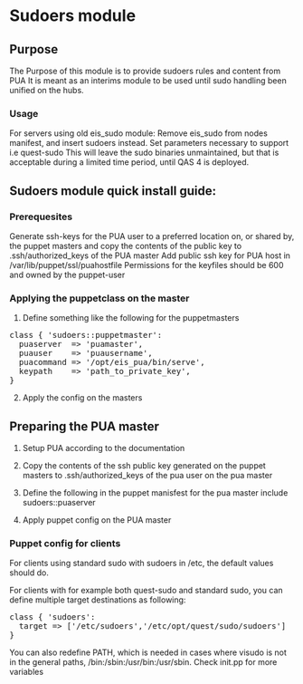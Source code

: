 # Sudoers module
## Purpose
The Purpose of this module is to provide sudoers rules and content from PUA
It is meant as an interims module to be used until sudo handling been
unified on the hubs.
### Usage
For servers using old eis_sudo module: Remove eis_sudo from nodes manifest, and insert sudoers instead. Set parameters necessary to support i.e quest-sudo
This will leave the sudo binaries unmaintained, but that is acceptable
during a limited time period, until QAS  4 is deployed.

## Sudoers module quick install guide:
### Prerequesites
Generate ssh-keys for the PUA user to a preferred location on, or shared by, the puppet masters and copy the contents of the public key to .ssh/authorized_keys of the PUA master
Add public ssh key for PUA host in /var/lib/puppet/ssl/puahostfile
Permissions for the keyfiles should be 600 and owned by the puppet-user
### Applying the puppetclass on the master

1. Define something like the following for the puppetmasters

<pre>
class { 'sudoers::puppetmaster':
  puaserver  => 'puamaster',
  puauser    => 'puausername',
  puacommand => '/opt/eis_pua/bin/serve',
  keypath    => 'path_to_private_key',
}
</pre>

2. Apply the config on the masters

## Preparing the PUA master
1. Setup PUA according to the documentation

1. Copy the contents of the ssh public key generated on the puppet masters to .ssh/authorized_keys of the pua user on the pua master
2. Define the following in the puppet manisfest for the pua master
 include sudoers::puaserver
3. Apply puppet config on the PUA master

### Puppet config for clients

For clients using standard sudo with sudoers in /etc, the default values should do.

For clients with for example both quest-sudo and standard sudo, you can define multiple target destinations as following:
<pre>
class { 'sudoers':
  target => ['/etc/sudoers','/etc/opt/quest/sudo/sudoers']
}
</pre>

You can also redefine PATH, which is needed in cases where visudo is not in the general paths, /bin:/sbin:/usr/bin:/usr/sbin. Check init.pp for more variables
